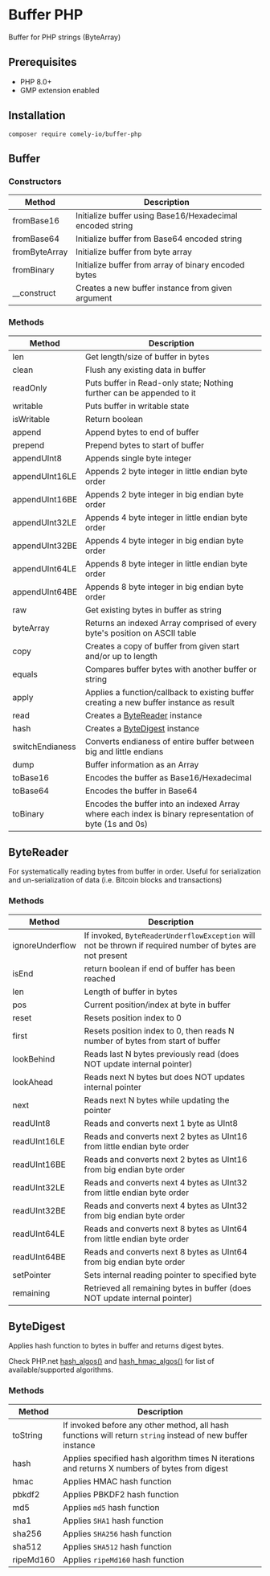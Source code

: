# Buffer PHP

Buffer for PHP strings (ByteArray)

## Prerequisites

* PHP 8.0+
* GMP extension enabled

## Installation

`composer require comely-io/buffer-php`

## Buffer

### Constructors

Method | Description
--- | ---
fromBase16 | Initialize buffer using Base16/Hexadecimal encoded string
fromBase64 | Initialize buffer from Base64 encoded string
fromByteArray | Initialize buffer from byte array
fromBinary | Initialize buffer from array of binary encoded bytes
__construct | Creates a new buffer instance from given argument

### Methods

Method | Description
--- | ---
len | Get length/size of buffer in bytes
clean | Flush any existing data in buffer
readOnly | Puts buffer in Read-only state; Nothing further can be appended to it
writable | Puts buffer in writable state
isWritable | Return boolean
append | Append bytes to end of buffer
prepend | Prepend bytes to start of buffer
appendUInt8 | Appends single byte integer
appendUInt16LE | Appends 2 byte integer in little endian byte order
appendUInt16BE | Appends 2 byte integer in big endian byte order
appendUInt32LE | Appends 4 byte integer in little endian byte order
appendUInt32BE | Appends 4 byte integer in big endian byte order
appendUInt64LE | Appends 8 byte integer in little endian byte order
appendUInt64BE | Appends 8 byte integer in big endian byte order
raw | Get existing bytes in buffer as string
byteArray | Returns an indexed Array comprised of every byte's position on ASCII table
copy | Creates a copy of buffer from given start and/or up to length
equals | Compares buffer bytes with another buffer or string
apply | Applies a function/callback to existing buffer creating a new buffer instance as result
read | Creates a [ByteReader](#bytereader) instance
hash | Creates a [ByteDigest](#bytedigest) instance
switchEndianess | Converts endianess of entire buffer between big and little endians
dump | Buffer information as an Array
toBase16 | Encodes the buffer as Base16/Hexadecimal
toBase64 | Encodes the buffer in Base64
toBinary | Encodes the buffer into an indexed Array where each index is binary representation of byte (1s and 0s)

## ByteReader

For systematically reading bytes from buffer in order. Useful for serialization and un-serialization of data (i.e. Bitcoin blocks and transactions) 

### Methods

Method | Description
--- | ---
ignoreUnderflow | If invoked, `ByteReaderUnderflowException` will not be thrown if required number of bytes are not present
isEnd | return boolean if end of buffer has been reached
len | Length of buffer in bytes
pos | Current position/index at byte in buffer
reset | Resets position index to 0
first | Resets position index to 0, then reads N number of bytes from start of buffer
lookBehind | Reads last N bytes previously read (does NOT update internal pointer)
lookAhead | Reads next N bytes but does NOT updates internal pointer
next | Reads next N bytes while updating the pointer
readUInt8 | Reads and converts next 1 byte as UInt8
readUInt16LE | Reads and converts next 2 bytes as UInt16 from little endian byte order
readUInt16BE | Reads and converts next 2 bytes as UInt16 from big endian byte order
readUInt32LE | Reads and converts next 4 bytes as UInt32 from little endian byte order
readUInt32BE | Reads and converts next 4 bytes as UInt32 from big endian byte order
readUInt64LE | Reads and converts next 8 bytes as UInt64 from little endian byte order
readUInt64BE | Reads and converts next 8 bytes as UInt64 from big endian byte order
setPointer | Sets internal reading pointer to specified byte
remaining | Retrieved all remaining bytes in buffer (does NOT update internal pointer)

## ByteDigest

Applies hash function to bytes in buffer and returns digest bytes.

Check PHP.net [hash_algos()](https://www.php.net/hash_algos) and [hash_hmac_algos()](https://www.php.net/hash_hmac_algos) for list of available/supported algorithms.

### Methods

Method | Description
--- | ---
toString | If invoked before any other method, all hash functions will return `string` instead of new buffer instance
hash | Applies specified hash algorithm times N iterations and returns X numbers of bytes from digest
hmac | Applies HMAC hash function
pbkdf2 | Applies PBKDF2 hash function
md5 | Applies `md5` hash function
sha1 | Applies `SHA1` hash function
sha256 | Applies `SHA256` hash function
sha512 | Applies `SHA512` hash function
ripeMd160 | Applies `ripeMd160` hash function


